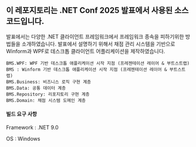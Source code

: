 ## 이 레포지토리는 .NET Conf 2025 발표에서 사용된 소스 코드입니다. 

발표에서는 다양한 .NET 클라이언트 프레임워크에서 프레임워크 종속을 피하기위한 방법들을 소개하였습니다.
발표에서 설명하기 위해서 채점 관리 시스템을 기반으로 Winform과 WPF로 데스크톱 클라이언트 어플리케이션을 제작하였습니다.

```
BMS.WPF: WPF 기반 데스크톱 애플리케이션 시작 지점 (프레젠테이션 레이어 & 부트스트랩)
BMS : Winform 기반 데스크톱 애플리케이션 시작 지점 (프레젠테이션 레이어 & 부트스트랩)
BMS.Business: 비즈니스 로직 구현 계층
BMS.Data: 공통 데이터 계층
BMS.Repository: 리포지토리 구현 계층
BMS.Domain: 채점 시스템 도메인 계층
```

#### 빌드 요구 사항
Framework : .NET 9.0

OS : Windows 


